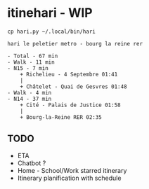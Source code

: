 # itinehari - WIP

`cp hari.py ~/.local/bin/hari`

`hari le peletier metro - bourg la reine rer`

```text
- Total - 67 min
- Walk - 11 min
- N15 - 7 min
    + Richelieu - 4 Septembre 01:41
    |
    + Châtelet - Quai de Gesvres 01:48
- Walk - 4 min
- N14 - 37 min
    + Cité - Palais de Justice 01:58
    |
    + Bourg-la-Reine RER 02:35
```

## TODO

- ETA
- Chatbot ?
- Home - School/Work starred itinerary
- Itinerary planification with schedule
